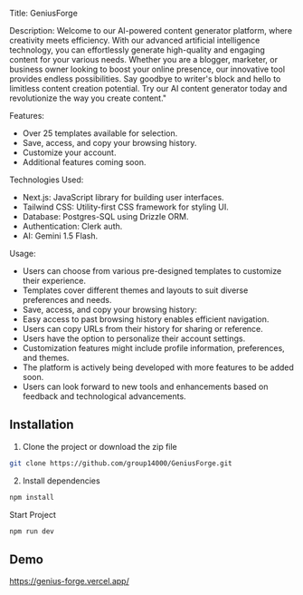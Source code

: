 Title: GeniusForge 

Description:
Welcome to our AI-powered content generator platform, where creativity meets efficiency. With our advanced artificial intelligence technology, you can effortlessly generate high-quality and engaging content for your various needs. Whether you are a blogger, marketer, or business owner looking to boost your online presence, our innovative tool provides endless possibilities. Say goodbye to writer's block and hello to limitless content creation potential. Try our AI content generator today and revolutionize the way you create content."

Features:
- Over 25 templates available for selection.
- Save, access, and copy your browsing history.
- Customize your account.
- Additional features coming soon.

Technologies Used:
- Next.js: JavaScript library for building user interfaces.
- Tailwind CSS: Utility-first CSS framework for styling UI.
- Database: Postgres-SQL using Drizzle ORM.
- Authentication: Clerk auth.
- AI: Gemini 1.5 Flash.

Usage:
- Users can choose from various pre-designed templates to customize their experience.
- Templates cover different themes and layouts to suit diverse preferences and needs.
- Save, access, and copy your browsing history:
- Easy access to past browsing history enables efficient navigation.
- Users can copy URLs from their history for sharing or reference.
- Users have the option to personalize their account settings.
- Customization features might include profile information, preferences, and themes.
- The platform is actively being developed with more features to be added soon.
- Users can look forward to new tools and enhancements based on feedback and technological advancements.


## Installation


1. Clone the project or download the zip file
```bash
git clone https://github.com/group14000/GeniusForge.git
```
2. Install dependencies
```bash
npm install
```
Start Project
```bash
npm run dev
```


## Demo

https://genius-forge.vercel.app/

